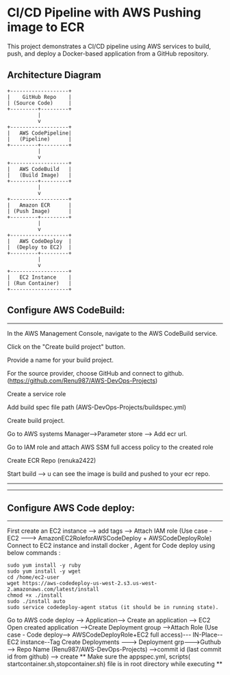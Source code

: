 # CI/CD Pipeline with AWS Pushing image to ECR

This project demonstrates a CI/CD pipeline using AWS services to build, push, and deploy a Docker-based application from a GitHub repository.

## Architecture Diagram

```plaintext
+-------------------+
|    GitHub Repo    |
| (Source Code)     |
+---------+---------+
          |
          v
+-------------------+
|   AWS CodePipeline|
|   (Pipeline)      |
+---------+---------+
          |
          v
+-------------------+
|   AWS CodeBuild   |
|   (Build Image)   |
+---------+---------+
          |
          v
+-------------------+
|   Amazon ECR      |
| (Push Image)      |
+---------+---------+
          |
          v
+-------------------+
|   AWS CodeDeploy  |
|  (Deploy to EC2)  |
+---------+---------+
          |
          v
+-------------------+
|   EC2 Instance    |
| (Run Container)   |
+-------------------+

```


## Configure AWS CodeBuild:
---------------------------

In the AWS Management Console, navigate to the AWS CodeBuild service.

Click on the "Create build project" button.

Provide a name for your build project.

For the source provider, choose GitHub and connect to github.(https://github.com/Renu987/AWS-DevOps-Projects)

Create a service role 

Add build spec file path (AWS-DevOps-Projects/buildspec.yml)

Create build project.

Go to AWS systems Manager-->Parameter store --> Add ecr url.

Go to IAM role and attach AWS SSM full access policy to the created role

Create ECR Repo (renuka2422)

Start build --> u can see the image is build and pushed to your ecr repo.


--------------------------------------------------------------------------------------------------------------------------------------------
--------------------------------------------------------------------------------------------------------------------------------------------

## Configure AWS Code deploy:
-----------------------------

First create an EC2 instance --> add tags --> Attach IAM role (Use case - EC2 ---> AmazonEC2RoleforAWSCodeDeploy + AWSCodeDeployRole)
Connect to EC2 instance and install docker , Agent for Code deploy using below commands :

```plaintext
sudo yum install -y ruby
sudo yum install -y wget
cd /home/ec2-user
wget https://aws-codedeploy-us-west-2.s3.us-west-2.amazonaws.com/latest/install
chmod +x ./install
sudo ./install auto
sudo service codedeploy-agent status (it should be in running state).

```


Go to AWS code deploy --> Application--> Create an application --> EC2
Open created application -->Create Deployment group -->Attach Role (Use case - Code deploy--> AWSCodeDeployRole+EC2 full access)--- IN-Place--EC2 instance--Tag
Create Deployments ---> Deployment grp--->Guthub --> Repo Name (Renu987/AWS-DevOps-Projects) -->commit id (last commit id from github) --> create 
** Make sure the appspec.yml, scripts( startcontainer.sh,stopcontainer.sh) file is in root directory while executing **
